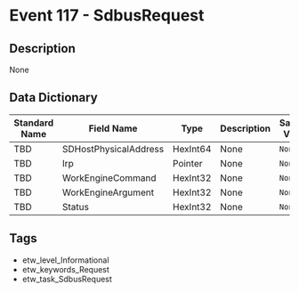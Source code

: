 # Event 117 - SdbusRequest

## Description
None

## Data Dictionary
|Standard Name|Field Name|Type|Description|Sample Value|
|---|---|---|---|---|
|TBD|SDHostPhysicalAddress|HexInt64|None|`None`|
|TBD|Irp|Pointer|None|`None`|
|TBD|WorkEngineCommand|HexInt32|None|`None`|
|TBD|WorkEngineArgument|HexInt32|None|`None`|
|TBD|Status|HexInt32|None|`None`|

## Tags
* etw_level_Informational
* etw_keywords_Request
* etw_task_SdbusRequest